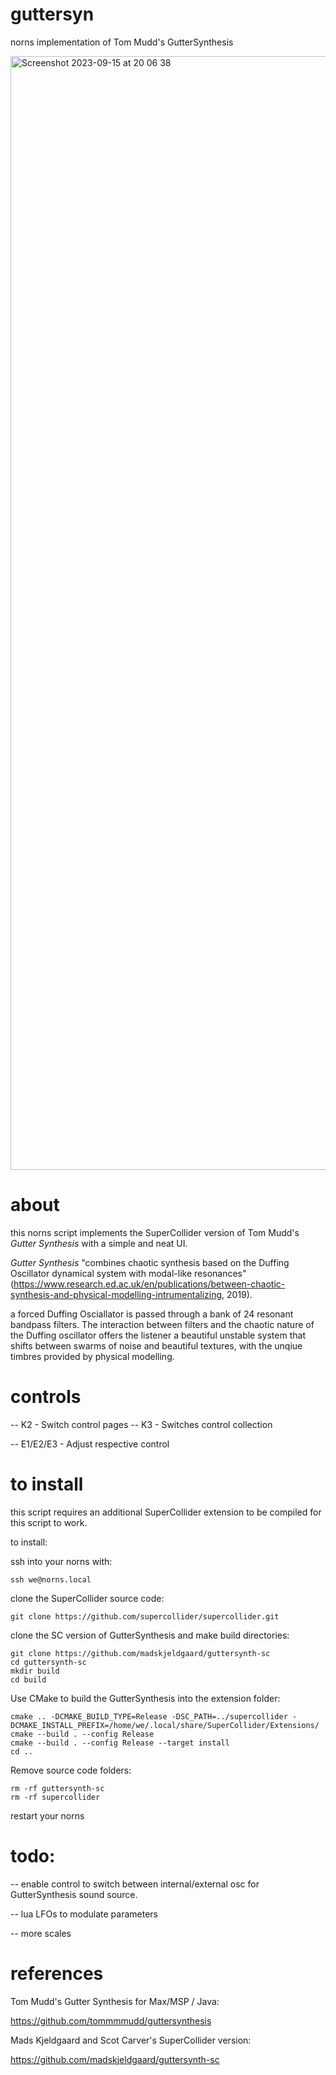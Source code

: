 # guttersyn
norns implementation of Tom Mudd's GutterSynthesis

<img width="1782" alt="Screenshot 2023-09-15 at 20 06 38" src="https://github.com/whosebodyisthis/guttersyn/assets/133358060/81e0dfb9-954e-4e7e-838a-b876440eeab2">

about
=====
this norns script implements the SuperCollider version of Tom Mudd's 
*Gutter Synthesis* with a simple and neat UI.

*Gutter Synthesis* "combines chaotic synthesis based on the Duffing Oscillator dynamical system with modal-like resonances"
(https://www.research.ed.ac.uk/en/publications/between-chaotic-synthesis-and-physical-modelling-intrumentalizing, 2019). 

a forced Duffing Osciallator is passed through a bank of 24 resonant bandpass filters. The interaction between filters 
and the chaotic nature of the Duffing oscillator offers the listener a beautiful unstable system that shifts between swarms 
of noise and beautiful textures, with the unqiue timbres provided by physical modelling. 

controls
========
-- K2 - Switch control pages
-- K3 - Switches control collection

-- E1/E2/E3 - Adjust respective control

to install
==========
this script requires an additional SuperCollider extension to be compiled for this script to work.

to install:

ssh into your norns with:

```
ssh we@norns.local
```

clone the SuperCollider source code:

```
git clone https://github.com/supercollider/supercollider.git
```

clone the SC version of GutterSynthesis and make build directories:

```
git clone https://github.com/madskjeldgaard/guttersynth-sc
cd guttersynth-sc
mkdir build
cd build
```

Use CMake to build the GutterSynthesis into the extension folder:
```
cmake .. -DCMAKE_BUILD_TYPE=Release -DSC_PATH=../supercollider -DCMAKE_INSTALL_PREFIX=/home/we/.local/share/SuperCollider/Extensions/
cmake --build . --config Release
cmake --build . --config Release --target install
cd ..
```

Remove source code folders:
```
rm -rf guttersynth-sc
rm -rf supercollider
```

restart your norns

todo:
=====
-- enable control to switch between internal/external osc for GutterSynthesis sound source.

-- lua LFOs to modulate parameters

-- more scales

references
==========
Tom Mudd's Gutter Synthesis for Max/MSP / Java:

https://github.com/tommmmudd/guttersynthesis

Mads Kjeldgaard and Scot Carver's SuperCollider version:

https://github.com/madskjeldgaard/guttersynth-sc
